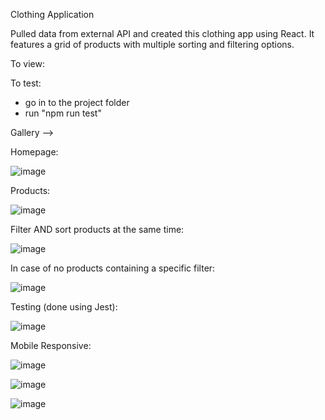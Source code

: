 Clothing Application

Pulled data from external API and created this clothing app using React. It features a grid of products with multiple sorting and filtering options.

To view:

To test:
- go in to the project folder
- run "npm run test"

Gallery -->

Homepage:

![image](https://user-images.githubusercontent.com/56058518/135205188-6058d926-8662-4976-bbde-ddecc4870fd9.png)

Products:

![image](https://user-images.githubusercontent.com/56058518/135205328-12e4d628-aa33-4415-86e2-8efbba96cbd8.png)

Filter AND sort products at the same time:

![image](https://user-images.githubusercontent.com/56058518/135205391-79fdb94b-d2be-45e4-b98a-12bfd7b81755.png)

In case of no products containing a specific filter:

![image](https://user-images.githubusercontent.com/56058518/135205455-ba09e513-a551-4718-9e36-b99e78279bcc.png)

Testing (done using Jest):

![image](https://user-images.githubusercontent.com/56058518/135205819-476570f3-ce75-4c37-95a4-71e53814dcae.png)

Mobile Responsive:

![image](https://user-images.githubusercontent.com/56058518/135206160-3635cd2b-6ebe-469c-a28b-bf19073f9117.png)

![image](https://user-images.githubusercontent.com/56058518/135206201-aa433f49-691b-482e-bd7e-22c785ab1646.png)

![image](https://user-images.githubusercontent.com/56058518/135206256-efc13cdb-c72f-4c12-b7ab-97fd74960790.png)




